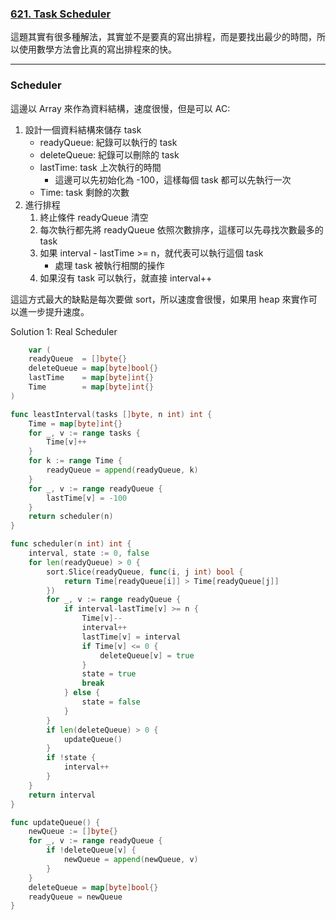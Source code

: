### [621. Task Scheduler]

這題其實有很多種解法，其實並不是要真的寫出排程，而是要找出最少的時間，所以使用數學方法會比真的寫出排程來的快。

---
### Scheduler

這邊以 Array 來作為資料結構，速度很慢，但是可以 AC:
1.  設計一個資料結構來儲存 task
    -   readyQueue: 紀錄可以執行的 task
    -   deleteQueue: 紀錄可以刪除的 task
    -   lastTime: task 上次執行的時間
        -   這邊可以先初始化為 -100，這樣每個 task 都可以先執行一次
    -   Time: task 剩餘的次數
2.  進行排程
    1.  終止條件 readyQueue 清空
    2.  每次執行都先將 readyQueue 依照次數排序，這樣可以先尋找次數最多的 task
    3.  如果 interval - lastTime >= n，就代表可以執行這個 task
        -   處理 task 被執行相關的操作
    4.  如果沒有 task 可以執行，就直接 interval++

這這方式最大的缺點是每次要做 sort，所以速度會很慢，如果用 heap 來實作可以進一步提升速度。

Solution 1: Real Scheduler
```go
    var (
	readyQueue  = []byte{}
	deleteQueue = map[byte]bool{}
	lastTime    = map[byte]int{}
	Time        = map[byte]int{}
)

func leastInterval(tasks []byte, n int) int {
	Time = map[byte]int{}
	for _, v := range tasks {
		Time[v]++
	}
	for k := range Time {
		readyQueue = append(readyQueue, k)
	}
	for _, v := range readyQueue {
		lastTime[v] = -100
	}
	return scheduler(n)
}

func scheduler(n int) int {
	interval, state := 0, false
	for len(readyQueue) > 0 {
		sort.Slice(readyQueue, func(i, j int) bool {
			return Time[readyQueue[i]] > Time[readyQueue[j]]
		})
		for _, v := range readyQueue {
			if interval-lastTime[v] >= n {
				Time[v]--
				interval++
				lastTime[v] = interval
				if Time[v] <= 0 {
					deleteQueue[v] = true
				}
				state = true
				break
			} else {
				state = false
			}
		}
		if len(deleteQueue) > 0 {
			updateQueue()
		}
		if !state {
			interval++
		}
	}
	return interval
}

func updateQueue() {
	newQueue := []byte{}
	for _, v := range readyQueue {
		if !deleteQueue[v] {
			newQueue = append(newQueue, v)
		}
	}
	deleteQueue = map[byte]bool{}
	readyQueue = newQueue
}
```

[621. Task Scheduler]: https://leetcode.com/problems/task-scheduler/description/